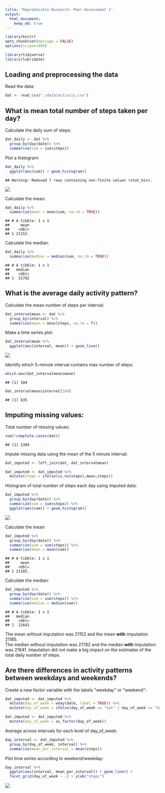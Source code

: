 ```yaml
---
title: "Reproducible Research: Peer Assessment 1"
output: 
  html_document:
    keep_md: true
---
```


```r
library(knitr)
opts_chunk$set(message = FALSE)
options(scipen=999)
```

```r
library(tidyverse)
library(lubridate)
```
## Loading and preprocessing the data

Read the data:


```r
dat <- read_csv("./data/activity.csv")
```

## What is mean total number of steps taken per day?

Calculate the daily sum of steps:


```r
dat_daily <- dat %>% 
  group_by(day(date)) %>% 
  summarise(sum = sum(steps))
```

Plot a histogram:


```r
dat_daily %>% 
  ggplot(aes(sum)) + geom_histogram()
```

```
## Warning: Removed 7 rows containing non-finite values (stat_bin).
```

![](Assessment1_files/figure-html/unnamed-chunk-4-1.png)<!-- -->

Calculate the mean:


```r
dat_daily %>% 
  summarise(mean = mean(sum, na.rm = TRUE))
```

```
## # A tibble: 1 x 1
##     mean
##    <dbl>
## 1 21152.
```

Calculate the median:


```r
dat_daily %>% 
  summarise(median = median(sum, na.rm = TRUE))
```

```
## # A tibble: 1 x 1
##   median
##    <dbl>
## 1  21782
```

## What is the average daily activity pattern?

Calculate the mean number of steps per interval:


```r
dat_intervalmean <- dat %>% 
  group_by(interval) %>% 
  summarise(mean = mean(steps, na.rm = T))
```

Make a time series plot:


```r
dat_intervalmean %>% 
  ggplot(aes(interval, mean)) + geom_line() 
```

![](Assessment1_files/figure-html/unnamed-chunk-8-1.png)<!-- -->

Identify which 5-minute interval contains max number of steps:


```r
which.max(dat_intervalmean$mean)
```

```
## [1] 104
```

```r
dat_intervalmean$interval[104]
```

```
## [1] 835
```

## Imputing missing values:

Total number of missing values:


```r
sum(!complete.cases(dat))
```

```
## [1] 2304
```

Impute missing data using the mean of the 5 minute interval:


```r
dat_imputed <- left_join(dat, dat_intervalmean)

dat_imputed <- dat_imputed %>% 
  mutate(steps = ifelse(is.na(steps),mean,steps))
```

Histogram of total number of steps each day using imputed data:


```r
dat_imputed %>% 
  group_by(day(date)) %>% 
  summarize(sum = sum(steps)) %>% 
  ggplot(aes(sum)) + geom_histogram()
```

![](Assessment1_files/figure-html/unnamed-chunk-12-1.png)<!-- -->

Calculate the mean:


```r
dat_imputed %>% 
  group_by(day(date)) %>% 
  summarise(sum = sum(steps)) %>% 
  summarise(mean = mean(sum))
```

```
## # A tibble: 1 x 1
##     mean
##    <dbl>
## 1 21185.
```

Calculate the median:


```r
dat_imputed %>% 
  group_by(day(date)) %>% 
  summarise(sum = sum(steps)) %>% 
  summarise(median = median(sum))
```

```
## # A tibble: 1 x 1
##   median
##    <dbl>
## 1  21641
```

The mean without imputation was 21152 and the mean **with** imputation 21185.  
The median without imputation was 21782 and the median **with** imputation was 21641. Imputation did not make a big impact on the estimates of the total daily number of steps.

## Are there differences in activity patterns between weekdays and weekends?

Create a new factor variable with the labels "weekday" or "weekend":


```r
dat_imputed <- dat_imputed %>% 
  mutate(day_of_week = wday(date, label = TRUE)) %>% 
  mutate(day_of_week = ifelse(day_of_week == "Sat" | day_of_week == "Sun","Weekend","Weekday"))

dat_imputed <- dat_imputed %>% 
  mutate(day_of_week = as_factor(day_of_week))
```

Average across intervals for each level of day_of_week:

```r
day_interval <- dat_imputed %>% 
  group_by(day_of_week, interval) %>% 
  summarise(mean_per_interval = mean(steps))
```
Plot time series according to weekend/weekday:

```r
day_interval %>% 
  ggplot(aes(interval, mean_per_interval)) + geom_line() + 
  facet_grid(day_of_week ~ .) + ylab("steps")
```

![](Assessment1_files/figure-html/unnamed-chunk-17-1.png)<!-- -->
